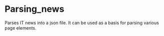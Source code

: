 # Parsing_news
Parses IT news into a json file. 
It can be used as a basis for parsing various page elements.
